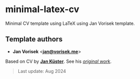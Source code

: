 # minimal-latex-cv

Minimal CV template using LaTeX using Jan Vorisek template.

## Template authors

* **Jan Vorisek** <[**jan@vorisek.me**](mailto:jan@vorisek.me)>

Based on CV by [**Jan Küster**](https://github.com/jankapunkt). See his [*original work*](https://github.com/jankapunkt/latexcv).

> Last update: Aug 2024
